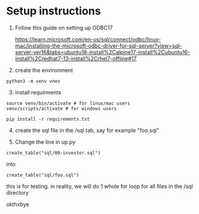 # Setup instructions

1. Follow this guide on setting up ODBC17

    https://learn.microsoft.com/en-us/sql/connect/odbc/linux-mac/installing-the-microsoft-odbc-driver-for-sql-server?view=sql-server-ver16&tabs=ubuntu18-install%2Calpine17-install%2Cubuntu16-install%2Credhat7-13-install%2Crhel7-offline#17

2. create the environment

```
python3 -m venv vnev
```

3. install requirments

```
source venv/bin/activate # for linux/mac users
venv/scripts/activate # for windows users

pip install -r requirements.txt
```

4. create the sql file in the /sql tab, say for example "foo.sql"

5. Change the line in up.py

```
create_table("sql/00-investor.sql")
```

into

```
create_table("sql/foo.sql")
```

this is for testing. in reality, we will do 1 whole for loop for all files in the /sql directory

okthxbye
